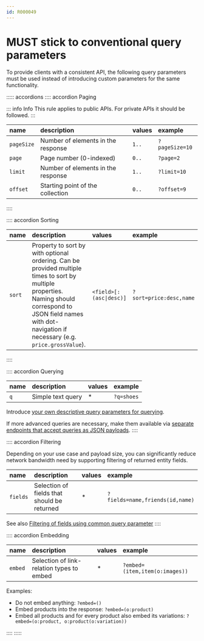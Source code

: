 ```yaml
---
id: R000049
---
```


# MUST stick to conventional query parameters

To provide clients with a consistent API, the following query parameters must be used instead of introducing custom parameters for the same functionality.

::::: accordions
:::: accordion Paging

::: info Info
This rule applies to public APIs. For private APIs it should be followed.
:::

| name       | description                        | values | example        |
| :--------- | :--------------------------------- | :----- | :------------- |
| `pageSize` | Number of elements in the response | `1..`  | `?pageSize=10` |
| `page`     | Page number (0-indexed)            | `0..`  | `?page=2`      |
| `limit`    | Number of elements in the response | `1..`  | `?limit=10`    |
| `offset`   | Starting point of the collection   | `0..`  | `?offset=9`    |

::::

:::: accordion Sorting

| name   | description                                                                                                                                                                                                         | values                  | example                 |
| :----- | :------------------------------------------------------------------------------------------------------------------------------------------------------------------------------------------------------------------ | :---------------------- | :---------------------- |
| `sort` | Property to sort by with optional ordering. Can be provided multiple times to sort by multiple properties. Naming should correspond to JSON field names with dot-navigation if necessary (e.g. `price.grossValue`). | `<field>[:(asc\|desc)]` | `?sort=price:desc,name` |

::::

:::: accordion Querying

| name | description       | values | example    |
| :--- | :---------------- | :----- | :--------- |
| `q`  | Simple text query | \*     | `?q=shoes` |

Introduce [your own descriptive query parameters for querying](R100031).

If more advanced queries are necessary, make them available via [separate endpoints that accept queries as JSON payloads](R100041).
::::

:::: accordion Filtering

Depending on your use case and payload size, you can significantly reduce network bandwidth need by supporting filtering of returned entity fields.

| name     | description                                 | values | example                         |
| :------- | :------------------------------------------ | :----- | :------------------------------ |
| `fields` | Selection of fields that should be returned | \*     | `?fields=name,friends(id,name)` |

See also [Filtering of fields using common query parameter](R004070)
::::

:::: accordion Embedding

| name    | description                               | values | example                        |
| :------ | :---------------------------------------- | :----- | :----------------------------- |
| `embed` | Selection of link-relation types to embed | \*     | `?embed=(item,item(o:images))` |

Examples:

- Do not embed anything: `?embed=()`
- Embed products into the response: `?embed=(o:product)`
- Embed all products and for every product also embed its variations: `?embed=(o:product, o:product(o:variation))`

::::
:::::
